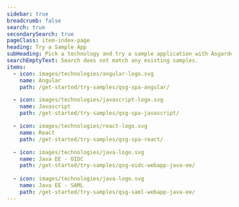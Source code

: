 ```yaml
---
sidebar: true
breadcrumb: false
search: true
secondarySearch: true
pageClass: item-index-page
heading: Try a Sample App
subHeading: Pick a technology and try a sample application with Asgardeo login.
searchEmptyText: Search does not match any existing samples.
items:
  - icon: images/technologies/angular-logo.svg
    name: Angular
    path: /get-started/try-samples/qsg-spa-angular/

  - icon: images/technologies/javascript-logo.svg
    name: Javascript
    path: /get-started/try-samples/qsg-spa-javascript/

  - icon: images/technologies/react-logo.svg
    name: React
    path: /get-started/try-samples/qsg-spa-react/

  - icon: images/technologies/java-logo.svg
    name: Java EE - OIDC
    path: /get-started/try-samples/qsg-oidc-webapp-java-ee/
  
  - icon: images/technologies/java-logo.svg
    name: Java EE - SAML
    path: /get-started/try-samples/qsg-saml-webapp-java-ee/
---
```


<CardView/>

